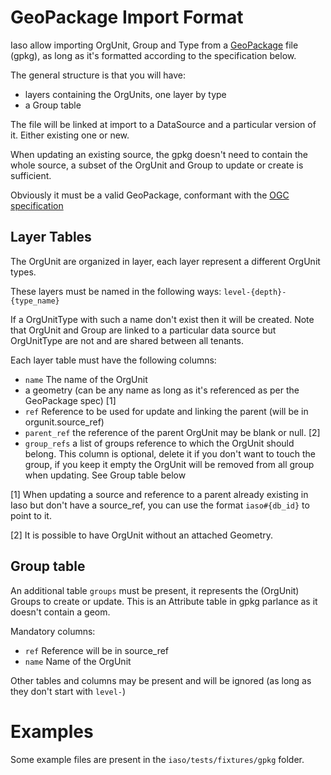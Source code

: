 GeoPackage Import Format
========================

Iaso allow importing OrgUnit, Group and Type from a [GeoPackage](https://www.geopackage.org/) file (gpkg), as long
as it's formatted according to the specification below.

The general structure is that you will have:
 * layers containing the OrgUnits, one layer by type
 * a Group table

The file will be linked at import to a DataSource and a particular version of it. Either existing one or new.

When updating an existing source, the gpkg doesn't need to contain the whole source, a subset of the OrgUnit and Group
to update or create is sufficient.

Obviously it must be a valid GeoPackage, conformant with the [OGC specification](https://www.geopackage.org/spec/)

## Layer Tables
The OrgUnit are organized in layer, each layer represent a different OrgUnit types.

These layers must be named in the following ways: `level-{depth}-{type_name}`

If a OrgUnitType with such a name don't exist then it will be created. Note that OrgUnit and Group are linked to a
particular data source but OrgUnitType are not and are shared between all tenants.

Each layer table must have the following columns:
* `name` The name of the OrgUnit
* a geometry (can be any name as long as it's referenced as per the GeoPackage spec) [1]
* `ref` Reference to be used for update and linking the parent (will be in orgunit.source_ref)
* `parent_ref` the reference of the parent OrgUnit may be blank or null. [2]
* `group_refs` a list of groups reference to which the OrgUnit should  belong. This column is optional, delete it if you don't want to touch the group, if you keep it empty the OrgUnit will be removed from all group when updating. See Group table below

[1] When updating a source and reference to a parent already existing in Iaso but don't have a source_ref, you can use the format `iaso#{db_id}` to point to it.

[2] It is possible to have OrgUnit without an attached Geometry.

## Group table

An additional table `groups`  must be present, it represents
the (OrgUnit) Groups to create or update.  This is an Attribute table in gpkg parlance as it doesn't contain a geom.

Mandatory columns:
* `ref` Reference will be in source_ref
* `name` Name of the OrgUnit

Other tables and columns may be present and will be ignored (as long as they don't start with `level-`)

# Examples

Some example files are present in the `iaso/tests/fixtures/gpkg` folder.
